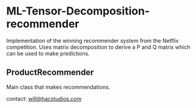 # ML-Tensor-Decomposition-recommender
Implementation of the winning recommender system from the Netflix competition.
Uses matrix decomposition to derive a P and Q matrix which can be used to make predictions.

## ProductRecommender
Main class that makes recommendations.


contact:
will@hacstudios.com

